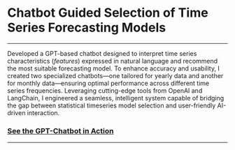 # **Chatbot Guided Selection of Time Series Forecasting Models**
---

Developed a GPT-based chatbot designed to interpret time series characteristics (_features_) expressed in natural language and recommend the most suitable forecasting model. To enhance accuracy and usability, I created two specialized chatbots—one tailored for yearly data and another for monthly data—ensuring optimal performance across different time series frequencies. Leveraging cutting-edge tools from OpenAI and LangChain, I engineered a seamless, intelligent system capable of bridging the gap between statistical timeseries model selection and user-friendly AI-driven interaction.

### [See the GPT-Chatbot in Action](https://www.linkedin.com/posts/ishara99_ai-llm-openai-activity-7258226901201149952-iAv-?utm_source=share&utm_medium=member_desktop)

---
